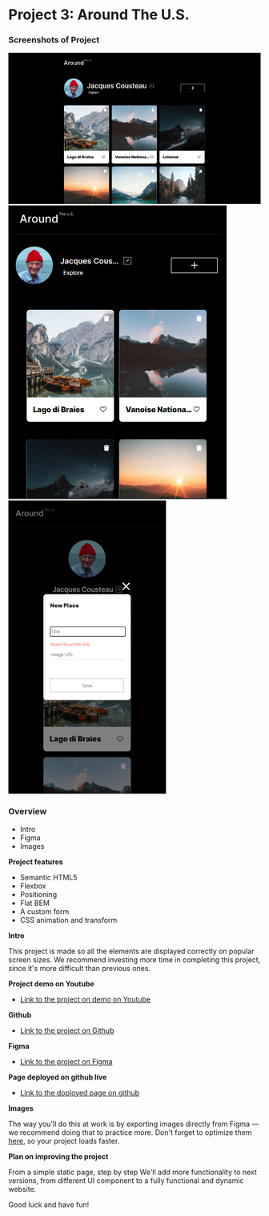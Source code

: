 # Project 3: Around The U.S.

### Screenshots of Project

![Design preview for Desktop](./desgin/desktop.png)
![Design preview for Tablet](./desgin/tablet.png)
![Design preview for Mobile](./desgin/mobile.png)

### Overview

- Intro
- Figma
- Images

**Project features**

- Semantic HTML5
- Flexbox
- Positioning
- Flat BEM
- A custom form
- CSS animation and transform

**Intro**

This project is made so all the elements are displayed correctly on popular screen sizes. We recommend investing more time in completing this project, since it's more difficult than previous ones.

**Project demo on Youtube**

- [Link to the project on demo on Youtube](https://youtu.be/Zlr-f1dt7UQ)

**Github**

- [Link to the project on Github](https://github.com/rezamohdev/se_project_aroundtheus)

**Figma**

- [Link to the project on Figma](https://www.figma.com/file/ii4xxsJ0ghevUOcssTlHZv/Sprint-3%3A-Around-the-US?node-id=0%3A1)

**Page deployed on github live**

- [Link to the doployed page on github](https://rezamohdev.github.io/se_project_aroundtheus/)

**Images**

The way you'll do this at work is by exporting images directly from Figma — we recommend doing that to practice more. Don't forget to optimize them [here](https://tinypng.com/), so your project loads faster.

**Plan on improving the project**

From a simple static page, step by step We'll add more functionality to next versions, from different UI component to a fully functional and dynamic website.

Good luck and have fun!
